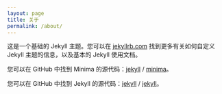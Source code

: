 ```yaml
---
layout: page
title: 关于
permalink: /about/
---
```


这是一个基础的 Jekyll 主题。您可以在 [jekyllrb.com](https://jekyllrb.com/) 找到更多有关如何自定义 Jekyll 主题的信息，以及基本的 Jekyll 使用文档。

您可以在 GitHub 中找到 Minima 的源代码：[jekyll][jekyll-organization] / [minima](https://github.com/jekyll/minima)。

您可以在 GitHub 中找到 Jekyll 的源代码：[jekyll][jekyll-organization] / [jekyll](https://github.com/jekyll/jekyll)。

[jekyll-organization]: https://github.com/jekyll